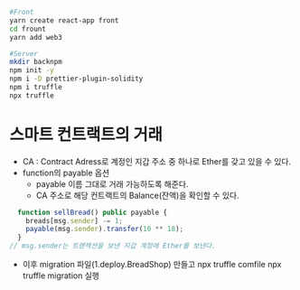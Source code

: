 ```sh
#Front
yarn create react-app front
cd frount
yarn add web3

#Server
mkdir backnpm
npm init -y
npm i -D prettier-plugin-solidity
npm i truffle
npx truffle
```

# 스마트 컨트랙트의 거래

- CA : Contract Adress로 계정인 지갑 주소 중 하나로 Ether를 갖고 있을 수 있다.
- function의 payable 옵션
  - payable 이름 그대로 거래 가능하도록 해준다.
  - CA 주소로 해당 컨트랙트의 Balance(잔액)을 확인할 수 있다.

```js
  function sellBread() public payable {
    breads[msg.sender] -= 1;
    payable(msg.sender).transfer(10 ** 18);
  }
// msg.sender는 트랜잭션을 보낸 지갑 계정에 Ether를 보낸다.
```

- 이후 migration 파일(1.deploy.BreadShop) 만들고
  npx truffle comfile
  npx truffle migration 실행
